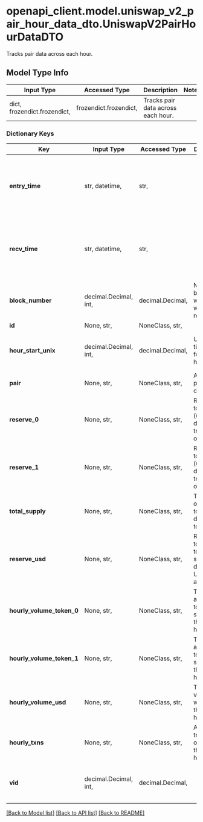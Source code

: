 # openapi_client.model.uniswap_v2_pair_hour_data_dto.UniswapV2PairHourDataDTO

Tracks pair data across each hour.

## Model Type Info
Input Type | Accessed Type | Description | Notes
------------ | ------------- | ------------- | -------------
dict, frozendict.frozendict,  | frozendict.frozendict,  | Tracks pair data across each hour. | 

### Dictionary Keys
Key | Input Type | Accessed Type | Description | Notes
------------ | ------------- | ------------- | ------------- | -------------
**entry_time** | str, datetime,  | str,  |  | [optional] value must conform to RFC-3339 date-time
**recv_time** | str, datetime,  | str,  |  | [optional] value must conform to RFC-3339 date-time
**block_number** | decimal.Decimal, int,  | decimal.Decimal,  | Number of block in which entity was recorded. | [optional] value must be a 64 bit integer
**id** | None, str,  | NoneClass, str,  |  | [optional] 
**hour_start_unix** | decimal.Decimal, int,  | decimal.Decimal,  | Unix timestamp for start of hour. | [optional] value must be a 32 bit integer
**pair** | None, str,  | NoneClass, str,  | Address for pair contract. | [optional] 
**reserve_0** | None, str,  | NoneClass, str,  | Reserve of token0 (updated during each transaction on pair). | [optional] 
**reserve_1** | None, str,  | NoneClass, str,  | Reserve of token1 (updated during each transaction on pair). | [optional] 
**total_supply** | None, str,  | NoneClass, str,  | Total supply of liquidity token distributed to LPs. | [optional] 
**reserve_usd** | None, str,  | NoneClass, str,  | Reserve of token0 plus token1 stored as a derived USD amount. | [optional] 
**hourly_volume_token_0** | None, str,  | NoneClass, str,  | Total amount of token0 swapped throughout hour. | [optional] 
**hourly_volume_token_1** | None, str,  | NoneClass, str,  | Total amount of token1 swapped throughout hour. | [optional] 
**hourly_volume_usd** | None, str,  | NoneClass, str,  | Total volume within pair throughout hour. | [optional] 
**hourly_txns** | None, str,  | NoneClass, str,  | Amount of transactions on pair throughout hour. | [optional] 
**vid** | decimal.Decimal, int,  | decimal.Decimal,  |  | [optional] value must be a 64 bit integer

[[Back to Model list]](../../README.md#documentation-for-models) [[Back to API list]](../../README.md#documentation-for-api-endpoints) [[Back to README]](../../README.md)

